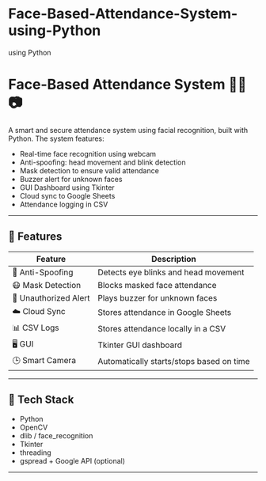 # Face-Based-Attendance-System-using-Python
using Python

# Face-Based Attendance System 👨‍💻📷

A smart and secure attendance system using facial recognition, built with Python. The system features:

- Real-time face recognition using webcam
- Anti-spoofing: head movement and blink detection
- Mask detection to ensure valid attendance
- Buzzer alert for unknown faces
- GUI Dashboard using Tkinter
- Cloud sync to Google Sheets
- Attendance logging in CSV

---

## 🔧 Features

| Feature | Description |
|--------|-------------|
| 🧠 Anti-Spoofing | Detects eye blinks and head movement |
| 😷 Mask Detection | Blocks masked face attendance |
| 🔔 Unauthorized Alert | Plays buzzer for unknown faces |
| ☁️ Cloud Sync | Stores attendance in Google Sheets |
| 📊 CSV Logs | Stores attendance locally in a CSV |
| 🖥️ GUI | Tkinter GUI dashboard |
| 🕒 Smart Camera | Automatically starts/stops based on time |

---

## 🧰 Tech Stack

- Python
- OpenCV
- dlib / face_recognition
- Tkinter
- threading
- gspread + Google API (optional)

---
